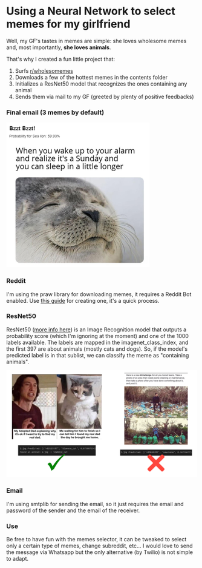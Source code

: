 # Using a Neural Network to select memes for my girlfriend

Well, my GF's tastes in memes are simple: she loves wholesome memes and, most importantly, **she loves animals**.

That's why I created a fun little project that:
1. Surfs [r/wholesomemes](https://www.reddit.com/r/wholesomememes/)
2. Downloads a few of the hottest memes in the contents folder
3. Initializes a ResNet50 model that recognizes the ones containing any animal
4. Sends them via mail to my GF (greeted by plenty of positive feedbacks)

### Final email (3 memes by default)
![finalmail](https://github.com/mutt0-ds/memes-selector/blob/main/media/result.png)


### Reddit

I'm using the praw library for downloading memes, it requires a Reddit Bot enabled.
Use [this guide](https://yojji.io/blog/how-to-make-a-reddit-bot) for creating one, it's a quick process.

### ResNet50

ResNet50 ([more info here](https://keras.io/api/applications/resnet/)) is an Image Recognition model that outputs a probability score (which I'm ignoring at the moment) and one of the 1000 labels available. The labels are mapped in the imagenet_class_index, and the first 397 are about animals (mostly cats and dogs). 
So, if the model's predicted label is in that sublist, we can classify the meme as "containing animals".

![example](https://github.com/mutt0-ds/memes-selector/blob/main/media/example.png)

### Email

I'm using smtplib for sending the email, so it just requires the email and password of the sender and the email of the receiver.

### Use

Be free to have fun with the memes selector, it can be tweaked to select only a certain type of memes, change subreddit, etc...
I would love to send the message via Whatsapp but the only alternative (by Twilio) is not simple to adapt.

